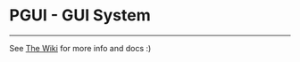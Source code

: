 # PGUI - GUI System
---
See [The Wiki](https://github.com/DCubix/PGUI/wiki) for more info and docs :)
